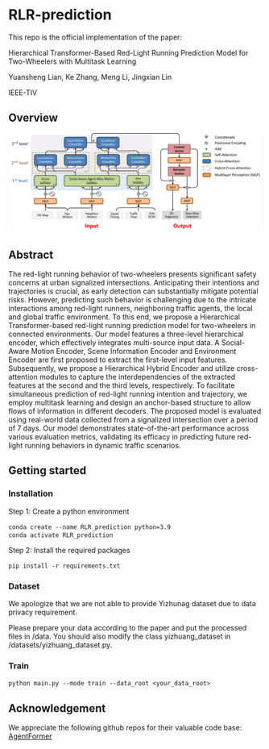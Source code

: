 # RLR-prediction

This repo is the official implementation of the paper:

Hierarchical Transformer-Based Red-Light Running Prediction Model for Two-Wheelers with Multitask Learning

Yuansheng Lian, Ke Zhang, Meng Li, Jingxian Lin

IEEE-TIV

## Overview
<img src="docs/structure.png" alt="Model Structure" />

## Abstract
The red-light running behavior of two-wheelers presents significant safety concerns at urban signalized intersections. Anticipating their intentions and trajectories is crucial, as early detection can substantially mitigate potential risks. However, predicting such behavior is challenging due to the intricate interactions among red-light runners, neighboring traffic agents, the local and global traffic environment. To this end, we propose a Hierarchical Transformer-based red-light running prediction model for two-wheelers in connected environments. Our model features a three-level hierarchical encoder, which effectively integrates multi-source input data. A Social-Aware Motion Encoder, Scene Information Encoder and Environment Encoder are first proposed to extract the first-level input features. Subsequently, we propose a Hierarchical Hybrid Encoder and utilize cross-attention modules to capture the interdependencies of the extracted features at the second and the third levels, respectively. To facilitate simultaneous prediction of red-light running intention and trajectory, we employ multitask learning and design an anchor-based structure to allow flows of information in different decoders. The proposed model is evaluated using real-world data collected from a signalized intersection over a period of 7 days. Our model demonstrates state-of-the-art performance across various evaluation metrics, validating its efficacy in predicting future red-light running behaviors in dynamic traffic scenarios. 

## Getting started
### Installation
Step 1: Create a python environment

```
conda create --name RLR_prediction python=3.9
conda activate RLR_prediction
```

Step 2: Install the required packages

```
pip install -r requirements.txt
```

### Dataset
We apologize that we are not able to provide Yizhunag dataset due to data privacy requirement.

Please prepare your data according to the paper and put the processed files in /data. You should also modify the class yizhuang_dataset in /datasets/yizhuang_dataset.py.

### Train
```
python main.py --mode train --data_root <your_data_root>
```


## Acknowledgement
We appreciate the following github repos for their valuable code base:
[AgentFormer](https://github.com/Khrylx/AgentFormer)
